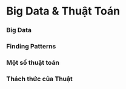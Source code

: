 # Big Data & Thuật Toán

### Big Data

### Finding Patterns

### Một số thuật toán

### Thách thức của Thuật 

